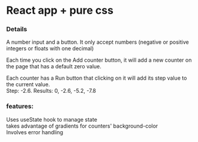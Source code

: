 # React app + pure css

### Details

A number input and a button. It only accept numbers (negative or positive integers or floats with one decimal)

Each time you click on the Add counter button, it will add a new counter on the page that has a default zero value.

Each counter has a Run button that clicking on it will add its step value to the current value.  
Step: -2.6. Results: 0, -2.6, -5.2, -7.8

### features:

Uses useState hook to manage state  
takes advantage of gradients for counters' background-color  
Involves error handling
